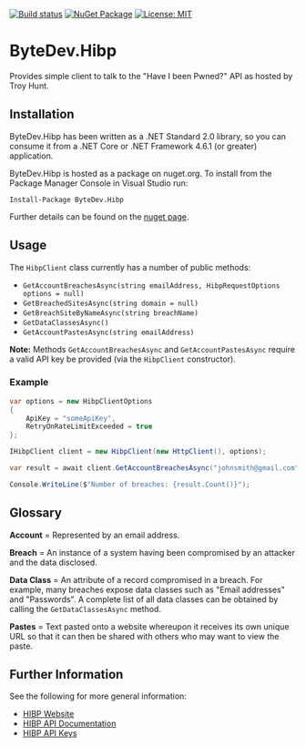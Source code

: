 [![Build status](https://ci.appveyor.com/api/projects/status/github/bytedev/ByteDev.Hibp?branch=master&svg=true)](https://ci.appveyor.com/project/bytedev/ByteDev-Hibp/branch/master)
[![NuGet Package](https://img.shields.io/nuget/v/ByteDev.Hibp.svg)](https://www.nuget.org/packages/ByteDev.Hibp)
[![License: MIT](https://img.shields.io/badge/License-MIT-green.svg)](https://github.com/ByteDev/ByteDev.Hibp/blob/master/LICENSE)

# ByteDev.Hibp

Provides simple client to talk to the "Have I been Pwned?" API as hosted by Troy Hunt.

## Installation

ByteDev.Hibp has been written as a .NET Standard 2.0 library, so you can consume it from a .NET Core or .NET Framework 4.6.1 (or greater) application.

ByteDev.Hibp is hosted as a package on nuget.org.  To install from the Package Manager Console in Visual Studio run:

`Install-Package ByteDev.Hibp`

Further details can be found on the [nuget page](https://www.nuget.org/packages/ByteDev.Hibp/).

## Usage

The `HibpClient` class currently has a number of public methods:

- `GetAccountBreachesAsync(string emailAddress, HibpRequestOptions options = null)`
- `GetBreachedSitesAsync(string domain = null)`
- `GetBreachSiteByNameAsync(string breachName)`
- `GetDataClassesAsync()`
- `GetAccountPastesAsync(string emailAddress)`

**Note:** Methods `GetAccountBreachesAsync` and `GetAccountPastesAsync` require a valid API key be provided (via the `HibpClient` constructor).

### Example

```csharp
var options = new HibpClientOptions
{
    ApiKey = "someApiKey",
    RetryOnRateLimitExceeded = true
};

IHibpClient client = new HibpClient(new HttpClient(), options);

var result = await client.GetAccountBreachesAsync("johnsmith@gmail.com");

Console.WriteLine($"Number of breaches: {result.Count()}");
```

## Glossary

**Account** = Represented by an email address.

**Breach** = An instance of a system having been compromised by an attacker and the data disclosed.

**Data Class** = An attribute of a record compromised in a breach.
For example, many breaches expose data classes such as "Email addresses" and "Passwords".
A complete list of all data classes can be obtained by calling the `GetDataClassesAsync` method.
		
**Pastes** = Text pasted onto a website whereupon it receives its own unique URL so that it can then be shared with others who may want to view the paste.

## Further Information

See the following for more general information:

- [HIBP Website](https://haveibeenpwned.com/)
- [HIBP API Documentation](https://haveibeenpwned.com/API/v3)
- [HIBP API Keys](https://haveibeenpwned.com/API/Key)
